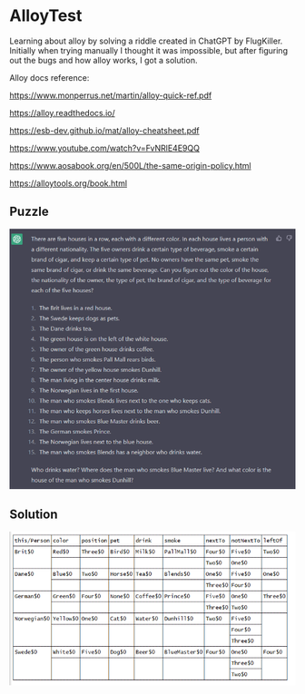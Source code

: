 # AlloyTest
Learning about alloy by solving a riddle created in ChatGPT by FlugKiller. Initially when trying manually I thought it was impossible, but after figuring out the bugs and how alloy works, I got a solution. 

Alloy docs reference: 

https://www.monperrus.net/martin/alloy-quick-ref.pdf

https://alloy.readthedocs.io/

https://esb-dev.github.io/mat/alloy-cheatsheet.pdf

https://www.youtube.com/watch?v=FvNRlE4E9QQ

https://www.aosabook.org/en/500L/the-same-origin-policy.html

https://alloytools.org/book.html
## Puzzle

![image](docs/chatgptRiddle.png)

## Solution

![image](docs/alloySolution.png)
